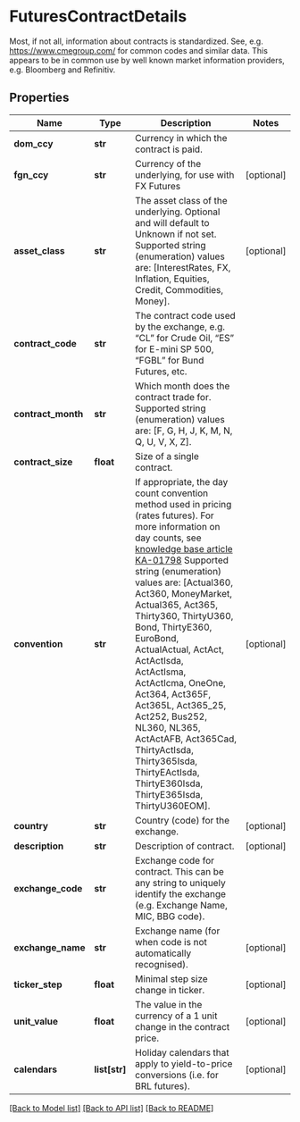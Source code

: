 # FuturesContractDetails

Most, if not all, information about contracts is standardized. See, e.g. https://www.cmegroup.com/ for  common codes and similar data. This appears to be in common use by well known market information providers, e.g. Bloomberg and Refinitiv.

## Properties
Name | Type | Description | Notes
------------ | ------------- | ------------- | -------------
**dom_ccy** | **str** | Currency in which the contract is paid. | 
**fgn_ccy** | **str** | Currency of the underlying, for use with FX Futures | [optional] 
**asset_class** | **str** | The asset class of the underlying. Optional and will default to Unknown if not set.    Supported string (enumeration) values are: [InterestRates, FX, Inflation, Equities, Credit, Commodities, Money]. | [optional] 
**contract_code** | **str** | The contract code used by the exchange, e.g. “CL” for Crude Oil, “ES” for E-mini SP 500, “FGBL” for Bund Futures, etc. | 
**contract_month** | **str** | Which month does the contract trade for.    Supported string (enumeration) values are: [F, G, H, J, K, M, N, Q, U, V, X, Z]. | 
**contract_size** | **float** | Size of a single contract. | 
**convention** | **str** | If appropriate, the day count convention method used in pricing (rates futures).  For more information on day counts, see [knowledge base article KA-01798](https://support.lusid.com/knowledgebase/article/KA-01798)                Supported string (enumeration) values are: [Actual360, Act360, MoneyMarket, Actual365, Act365, Thirty360, ThirtyU360, Bond, ThirtyE360, EuroBond, ActualActual, ActAct, ActActIsda, ActActIsma, ActActIcma, OneOne, Act364, Act365F, Act365L, Act365_25, Act252, Bus252, NL360, NL365, ActActAFB, Act365Cad, ThirtyActIsda, Thirty365Isda, ThirtyEActIsda, ThirtyE360Isda, ThirtyE365Isda, ThirtyU360EOM]. | [optional] 
**country** | **str** | Country (code) for the exchange. | [optional] 
**description** | **str** | Description of contract. | [optional] 
**exchange_code** | **str** | Exchange code for contract. This can be any string to uniquely identify the exchange (e.g. Exchange Name, MIC, BBG code). | 
**exchange_name** | **str** | Exchange name (for when code is not automatically recognised). | [optional] 
**ticker_step** | **float** | Minimal step size change in ticker. | [optional] 
**unit_value** | **float** | The value in the currency of a 1 unit change in the contract price. | [optional] 
**calendars** | **list[str]** | Holiday calendars that apply to yield-to-price conversions (i.e. for BRL futures). | [optional] 

[[Back to Model list]](../README.md#documentation-for-models) [[Back to API list]](../README.md#documentation-for-api-endpoints) [[Back to README]](../README.md)


